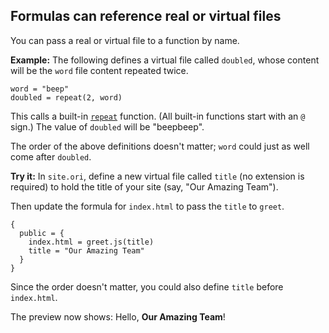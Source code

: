 ## Formulas can reference real or virtual files

You can pass a real or virtual file to a function by name.

**Example:** The following defines a virtual file called `doubled`, whose content will be the `word` file content repeated twice.

```
word = "beep"
doubled = repeat(2, word)
```

This calls a built-in [`repeat`](/builtins/origami/repeat.html) function. (All built-in functions start with an `@` sign.) The value of `doubled` will be "beepbeep".

The order of the above definitions doesn't matter; `word` could just as well come after `doubled`.

<span class="tutorialStep"></span> **Try it:** In `site.ori`, define a new virtual file called `title` (no extension is required) to hold the title of your site (say, "Our Amazing Team").

<span class="tutorialStep"></span> Then update the formula for `index.html` to pass the `title` to `greet`.

<reveal-solution>

```ori
{
  public = {
    index.html = greet.js(title)
    title = "Our Amazing Team"
  }
}
```

</reveal-solution>

Since the order doesn't matter, you could also define `title` before `index.html`.

The preview now shows: Hello, **Our Amazing Team**!
